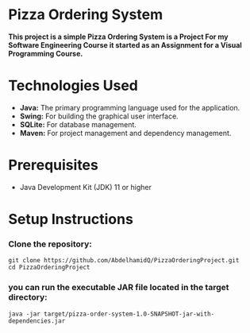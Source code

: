 # Pizza Ordering System

**This project is a simple Pizza Ordering System is a Project For my Software Engineering Course it started as an Assignment for a Visual Programming Course.**

# Technologies Used
- **Java:** The primary programming language used for the application.  
- **Swing:** For building the graphical user interface.  
- **SQLite:** For database management.  
- **Maven:** For project management and dependency management.  

# Prerequisites
- Java Development Kit (JDK) 11 or higher

# Setup Instructions
### Clone the repository: 
```
git clone https://github.com/AbdelhamidQ/PizzaOrderingProject.git
cd PizzaOrderingProject
```

### you can run the executable JAR file located in the target directory:  
```
java -jar target/pizza-order-system-1.0-SNAPSHOT-jar-with-dependencies.jar
```
